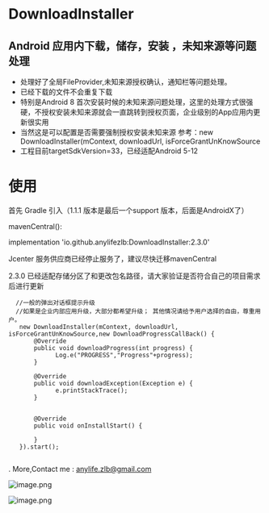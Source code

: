 # DownloadInstaller

## Android 应用内下载，储存，安装 ，未知来源等问题处理

- 处理好了全局FileProvider,未知来源授权确认，通知栏等问题处理。
- 已经下载的文件不会重复下载
- 特别是Android 8 首次安装时候的未知来源问题处理，这里的处理方式很强硬，不授权安装未知来源就会一直跳转到授权页面，企业级别的App应用内更新很实用
- 当然这是可以配置是否需要强制授权安装未知来源 参考：new DownloadInstaller(mContext, downloadUrl, isForceGrantUnKnowSource
- 工程目前targetSdkVersion=33，已经适配Android 5-12


# 使用 

  首先 Gradle 引入（1.1.1 版本是最后一个support 版本，后面是AndroidX了）

  mavenCentral():

  implementation 'io.github.anylifezlb:DownloadInstaller:2.3.0'

  Jcenter 服务供应商已经停止服务了，建议尽快迁移mavenCentral

  2.3.0 已经适配存储分区了和更改包名路径，请大家验证是否符合自己的项目需求后进行更新
 
  ```
    //一般的弹出对话框提示升级
    //如果是企业内部应用升级，大部分都希望升级； 其他情况请给予用户选择的自由，尊重用户。
     new DownloadInstaller(mContext, downloadUrl, isForceGrantUnKnowSource,new DownloadProgressCallBack() {
         @Override
         public void downloadProgress(int progress) {
               Log.e("PROGRESS","Progress"+progress);
         }
    
         @Override
         public void downloadException(Exception e) {
               e.printStackTrace();
         }
    

         @Override
         public void onInstallStart() {
    
         }
     }).start();
     
  ```
 
 
 .
 More,Contact me : anylife.zlb@gmail.com

![image.png](https://p1-juejin.byteimg.com/tos-cn-i-k3u1fbpfcp/eea4a4996e1f4d6e81975754e20219eb~tplv-k3u1fbpfcp-watermark.image?)

![image.png](https://upload-images.jianshu.io/upload_images/2376786-88bc9e308207e1e9.png?imageMogr2/auto-orient/strip%7CimageView2/2/w/1240)

